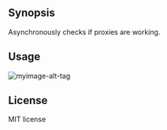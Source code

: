 ## Synopsis

Asynchronously checks if proxies are working.

## Usage

![myimage-alt-tag](https://i2.imgpile.com/i/ScF2w.gif)

## License

MIT license
